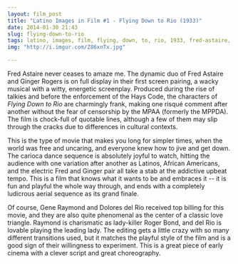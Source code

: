 ```yaml
---
layout: film_post
title: "Latino Images in Film #1 - Flying Down to Rio (1933)"
date: 2014-01-30 21:43 
slug: flying-down-to-rio
tags: latino, images, film, flying, down, to, rio, 1933, fred-astaire, ginger-rogers, comedy, musical
img: "http://i.imgur.com/Z86xnTx.jpg"

---
```


Fred Astaire never ceases to amaze me. The dynamic duo of Fred Astaire and Ginger Rogers is on full display in their first screen pairing, a wacky musical with a witty, energetic screenplay. Produced during the rise of talkies and before the enforcement of the Hays Code, the characters of _Flying Down to Rio_ are charmingly frank, making one risqué comment after another without the fear of censorship by the MPAA (formerly the MPPDA). The film is chock-full of quotable lines, although a few of them may slip through the cracks due to differences in cultural contexts.

This is the type of movie that makes you long for simpler times, when the world was free and uncaring, and everyone knew how to jive and get down. The carioca dance sequence is absolutely joyful to watch, hitting the audience with one variation after another as Latinos, African Americans, and the electric Fred and Ginger pair all take a stab at the addictive upbeat tempo. This is a film that knows what it wants to be and embraces it -- it is fun and playful the whole way through, and ends with a completely ludicrous aerial sequence as its grand finale. 

Of course, Gene Raymond and Dolores del Rio received top billing for this movie, and they are also quite phenomenal as the center of a classic love triangle. Raymond is charismatic as lady-killer Roger Bond, and del Rio is lovable playing the leading lady. The editing gets a little crazy with so many different transitions used, but it matches the playful style of the film and is a good sign of their willingness to experiment. This is a great piece of early cinema with a clever script and great choreography.